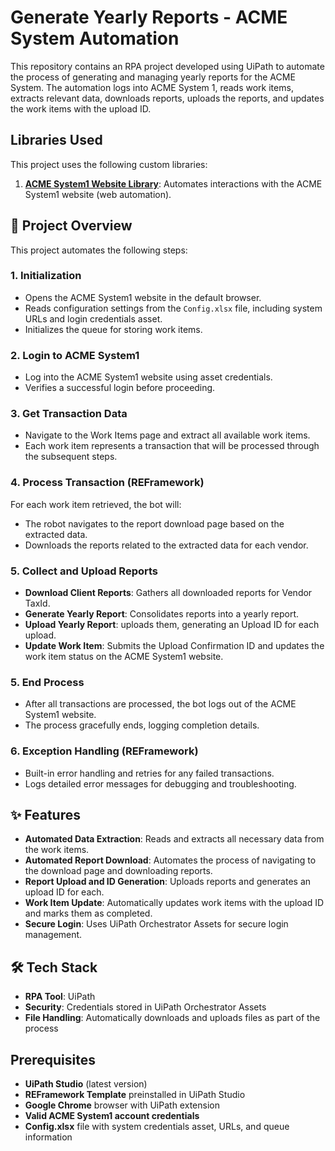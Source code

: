 # Generate Yearly Reports - ACME System Automation

This repository contains an RPA project developed using UiPath to automate the process of generating and managing yearly reports for the ACME System. The automation logs into ACME System 1, reads work items, extracts relevant data, downloads reports, uploads the reports, and updates the work items with the upload ID.

## Libraries Used

This project uses the following custom libraries:

1. [**ACME System1 Website Library**](https://github.com/mnsy1/UiPath_ACMESystem1): Automates interactions with the ACME System1 website (web automation).

## 📖 Project Overview

This project automates the following steps:

### 1. **Initialization**
- Opens the ACME System1 website in the default browser.
- Reads configuration settings from the `Config.xlsx` file, including system URLs and login credentials asset.
- Initializes the queue for storing work items.

### 2. **Login to ACME System1**
- Log into the ACME System1 website using asset credentials.
- Verifies a successful login before proceeding.

### 3. **Get Transaction Data**
- Navigate to the Work Items page and extract all available work items.
- Each work item represents a transaction that will be processed through the subsequent steps.

### 4. **Process Transaction (REFramework)**

For each work item retrieved, the bot will:
   - The robot navigates to the report download page based on the extracted data.
   - Downloads the reports related to the extracted data for each vendor.

### 5. **Collect and Upload Reports**  
   - **Download Client Reports**: Gathers all downloaded reports for Vendor TaxId.
   - **Generate Yearly Report**: Consolidates reports into a yearly report.
   - **Upload Yearly Report**: uploads them, generating an Upload ID for each upload.
   - **Update Work Item**: Submits the Upload Confirmation ID and updates the work item status on the ACME System1 website.

### 5. **End Process**
- After all transactions are processed, the bot logs out of the ACME System1 website.
- The process gracefully ends, logging completion details.

### 6. **Exception Handling (REFramework)**

- Built-in error handling and retries for any failed transactions.
- Logs detailed error messages for debugging and troubleshooting.

## ✨ Features

- **Automated Data Extraction**: Reads and extracts all necessary data from the work items.
- **Automated Report Download**: Automates the process of navigating to the download page and downloading reports.
- **Report Upload and ID Generation**: Uploads reports and generates an upload ID for each.
- **Work Item Update**: Automatically updates work items with the upload ID and marks them as completed.
- **Secure Login**: Uses UiPath Orchestrator Assets for secure login management.

## 🛠️ Tech Stack

- **RPA Tool**: UiPath
- **Security**: Credentials stored in UiPath Orchestrator Assets
- **File Handling**: Automatically downloads and uploads files as part of the process

## Prerequisites

- **UiPath Studio** (latest version)
- **REFramework Template** preinstalled in UiPath Studio
- **Google Chrome** browser with UiPath extension
- **Valid ACME System1 account credentials**
- **Config.xlsx** file with system credentials asset, URLs, and queue information
